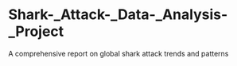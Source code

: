# Shark-_Attack-_Data-_Analysis-_Project
A comprehensive report on global shark attack trends and patterns
